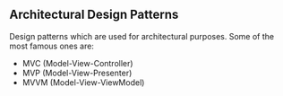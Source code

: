 ## Architectural Design Patterns

Design patterns which are used for architectural purposes. Some of the most famous ones are:

* MVC (Model-View-Controller)
* MVP (Model-View-Presenter)
* MVVM (Model-View-ViewModel)